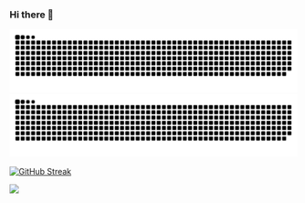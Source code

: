 ### Hi there 👋

![github contribution grid snake animation](https://raw.githubusercontent.com/jimnydev/jimnydev/output/github-contribution-grid-snake-dark.svg#gh-dark-mode-only)![github contribution grid snake animation](https://raw.githubusercontent.com/jimnydev/jimnydev/output/github-contribution-grid-snake.svg#gh-light-mode-only)

[![GitHub Streak](https://github-readme-streak-stats.herokuapp.com?user=jimnydev&theme=dark&hide_border=true&date_format=M%20j%5B%2C%20Y%5D)](https://git.io/streak-stats)

![](https://komarev.com/ghpvc/?username=jimnydev)

<!--
**jimnydev/jimnydev** is a ✨ _special_ ✨ repository because its `README.md` (this file) appears on your GitHub profile.

Here are some ideas to get you started:

- 🔭 I’m currently working on ...
- 🌱 I’m currently learning ...
- 👯 I’m looking to collaborate on ...
- 🤔 I’m looking for help with ...
- 💬 Ask me about ...
- 📫 How to reach me: ...
- 😄 Pronouns: ...
- ⚡ Fun fact: ...
-->
